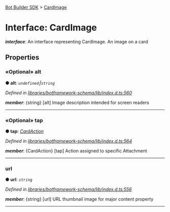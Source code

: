 [Bot Builder SDK](../README.md) > [CardImage](../interfaces/botbuilder.cardimage.md)



# Interface: CardImage

*__interface__*: An interface representing CardImage. An image on a card



## Properties
<a id="alt"></a>

### «Optional» alt

**●  alt**:  *`undefined`⎮`string`* 

*Defined in [libraries/botframework-schema/lib/index.d.ts:560](https://github.com/Microsoft/botbuilder-js/blob/09ad751/libraries/botframework-schema/lib/index.d.ts#L560)*


*__member__*: {string} [alt] Image description intended for screen readers





___

<a id="tap"></a>

### «Optional» tap

**●  tap**:  *[CardAction](botbuilder.cardaction.md)* 

*Defined in [libraries/botframework-schema/lib/index.d.ts:564](https://github.com/Microsoft/botbuilder-js/blob/09ad751/libraries/botframework-schema/lib/index.d.ts#L564)*


*__member__*: {CardAction} [tap] Action assigned to specific Attachment





___

<a id="url"></a>

###  url

**●  url**:  *`string`* 

*Defined in [libraries/botframework-schema/lib/index.d.ts:556](https://github.com/Microsoft/botbuilder-js/blob/09ad751/libraries/botframework-schema/lib/index.d.ts#L556)*


*__member__*: {string} [url] URL thumbnail image for major content property





___


